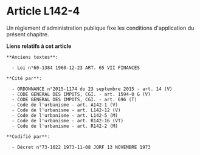 # Article L142-4

Un règlement d'administration publique fixe les conditions d'application du présent chapitre.

**Liens relatifs à cet article**

	**Anciens textes**:

	  - Loi n°60-1384 1960-12-23 ART. 65 VII FINANCES

	**Cité par**:

	  - ORDONNANCE n°2015-1174 du 23 septembre 2015 - art. 14 (V)
	  - CODE GENERAL DES IMPOTS, CGI. - art. 1594-0 G (V)
	  - CODE GENERAL DES IMPOTS, CGI. - art. 696 (T)
	  - Code de l'urbanisme - art. A142-1 (V)
	  - Code de l'urbanisme - art. L142-12 (V)
	  - Code de l'urbanisme - art. L142-5 (M)
	  - Code de l'urbanisme - art. R142-16 (VT)
	  - Code de l'urbanisme - art. R142-2 (M)

	**Codifié par**:

	  - Décret n°73-1022 1973-11-08 JORF 13 NOVEMBRE 1973
